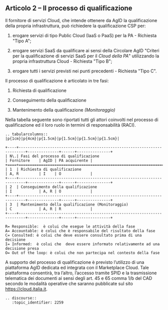 ## Articolo 2 – Il processo di qualificazione

Il fornitore di servizi Cloud, che intende ottenere da AgID la qualificazione della propria 
infrastruttura, può richiedere la qualificazione CSP per:

1. erogare servizi di tipo Public Cloud (IaaS o PaaS) per la PA - Richiesta "Tipo A";

2. erogare servizi SaaS da qualificare ai sensi della Circolare AgID "Criteri per la
qualificazione di servizi SaaS per il *Cloud della PA*" utilizzando la propria infrastruttura 
Cloud - Richiesta "Tipo B";
  
3. erogare tutti i servizi previsti nei punti precedenti - Richiesta "Tipo C".

Il processo di qualificazione è articolato in tre fasi:

1. Richiesta di qualificazione

2. Conseguimento della qualificazione

3. Mantenimento della qualificazione *(Monitoraggio)*

Nella tabella seguente sono riportati tutti gli attori coinvolti nel processo
di qualificazione ed il loro ruolo in termini di responsabilità (RACI). 

```eval_rst
.. tabularcolumns:: |p{1cm}|p{4cm}|p{1.5cm}|p{1.5cm}|p{1.5cm}|p{1.5cm}|

+----+-------------------------------------------------------------------------+--------------+------+---------------+
| N\.| Fasi del processo di qualificazione                                     | Fornitore    | AgID | PA acquirente |
+====+=========================================================================+==============+======+===============+
| 1  | Richiesta di qualificazione                                             | A, R         | I    | O             |
+----+-------------------------------------------------------------------------+--------------+------+---------------+
| 2  | Conseguimento della qualificazione                                      | I            | A, R | O             |
+----+-------------------------------------------------------------------------+--------------+------+---------------+
| 3  | Mantenimento della qualificazione (Monitoraggio)                        | C            | A, R | R             |
+----+-------------------------------------------------------------------------+--------------+------+---------------+
```

```
R= Responsible:  è colui che esegue le attività della fase
A= Accountable: è colui che è responsabile del risultato della fase
C= Consulted: è colui che deve essere consultato prima di una decisione
I= Informed:  è colui che  deve essere informato relativamente ad una decisione presa
O= Out of the loop: è colui che non partecipa nel contesto della fase
```

A supporto del processo di qualificazione è previsto l’utilizzo di una
piattaforma AgID dedicata ed integrata con il Marketplace Cloud. 
Tale piattaforma consentirà, tra l’altro, l’accesso tramite
SPID e la trasmissione telematica dei documenti ai sensi degli art. 45 e 65
comma 1/b del CAD secondo le modalità operative che saranno pubblicate sul sito https://cloud.italia.it.

```eval_rst
.. discourse::
   :topic_identifier: 2259
```
